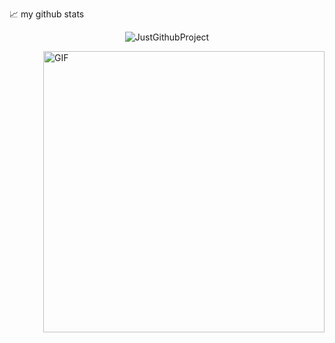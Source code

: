 📈 my github stats
<p align="center"> <img src="https://github-readme-stats.vercel.app/api?username=JustGithubProject&show_icons=true&theme=gotham" alt="JustGithubProject" />

  
<p></p>
<img hight="320" width="450" align="right" alt="GIF" src="https://github.com/Xx-Ashutosh-xX/Xx-Ashutosh-xX/blob/master/assets/93195.gif">
